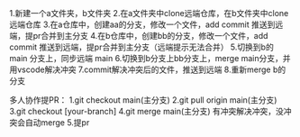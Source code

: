 1.新建一个a文件夹，b文件夹
2.在a文件夹中clone远端仓库，在b文件夹中clone远端仓库
3.在a仓库中，创建aa的分支，修改一个文件，add commit 推送到远端，提pr合并到主分支
4.在b仓库中，创建bb的分支，修改一个文件，add commit 推送到远端，提pr合并到主分支（远端提示无法合并）
5.切换到b的 main 分支上，同步远端 main
6.切换到b分支上bb分支上，merge main分支，并用vscode解决冲突
7.commit解决冲突后的文件，推送到远端
8.重新merge b的分支

多人协作提PR：
1.git checkout main(主分支)
2.git pull origin main(主分支)
3.git checkout [your-branch]
4.git merge main(主分支) 有冲突解决冲突，没冲突会自动merge
5.提pr